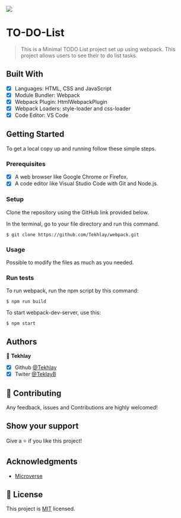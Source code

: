 ![](https://img.shields.io/badge/Microverse-blueviolet)

# TO-DO-List

> This is a Minimal TODO List project set up using webpack. This project allows users to see their to do list tasks.

## Built With

- [x] Languages: HTML, CSS and JavaScript
- [x] Module Bundler: Webpack
- [x] Webpack Plugin: HtmlWebpackPlugin
- [x] Webpack Loaders: style-loader and css-loader
- [x] Code Editor: VS Code

## Getting Started

To get a local copy up and running follow these simple steps.

### Prerequisites

- [x] A web browser like Google Chrome or Firefox.
- [x] A code editor like Visual Studio Code with Git and Node.js.

### Setup

Clone the repository using the GitHub link provided below.

In the terminal, go to your file directory and run this command.

```
$ git clone https://github.com/Tekhlay/webpack.git
```

### Usage

Possible to modify the files as much as you needed.

### Run tests

To run webpack, run the npm script by this command:

```
$ npm run build
```

To start webpack-dev-server, use this:

```
$ npm start
```

## Authors

👤 **Tekhlay**

- [x] Github [@Tekhlay](https://github.com/Tekhlay)
- [x] Twiter [@TeklayB](https://twitter.com/TekhlayB12)

## 🤝 Contributing

Any feedback, issues and Contributions are highly welcomed!

## Show your support

Give a ⭐️ if you like this project!

## Acknowledgments

- [Microverse](https://www.microverse.org/)

## 📝 License

This project is [MIT](./MIT.md) licensed.
